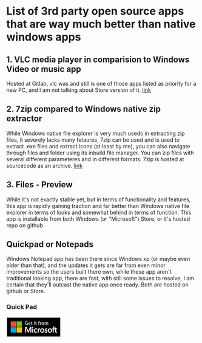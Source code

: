 # List of 3rd party open source apps that are way much better than native windows apps

## 1. VLC media player in comparision to Windows Video or music app
Hosted at Gitlab, vlc was and still is one of those apps listed as priority for a new PC, and I am not talking about Store version of it.
[link](http://www.videolan.org/vlc/index.html)

## 2. 7zip compared to Windows native zip extractor
While Windows native file explorer is very much usedc in extracting zip files, it severely lacks many fetaures, 7zip can be used and is used to extract .exe files and extract icons (at least by me), you can also navigate through files and folder using its inbuild file manager. You can zip files with several different parameteres and in different formats. 7zip is hosted at sourcecode as an archive.
[link](https://sourceforge.net/projects/sevenzip/)

## 3. Files - Preview
While it's not exactly stable yet, but in terms of functionality and features, this app is rapidly gaining traction and far better than Windows native file explorer in terms of looks and somewhat behind in terms of function. This app is installable from both Windows (or "Microsoft") Store, or it's hosted repo on github

## Quickpad or Notepads
Windows Notepad app has been there since Windows xp (or maybe even older than that), and the updates it gets are far from even minor improvements so the users built there own, while these app aren't traditional looking app, there are fast, with still some issues to resolve, I am certain that they'll outcast the native app once ready. Both are hosted on github or Store.
### Quick Pad
<a href="https://www.microsoft.com/store/productId/9PDLWQHTLSV3"><img src="./assets/get it on store.png"></a>
